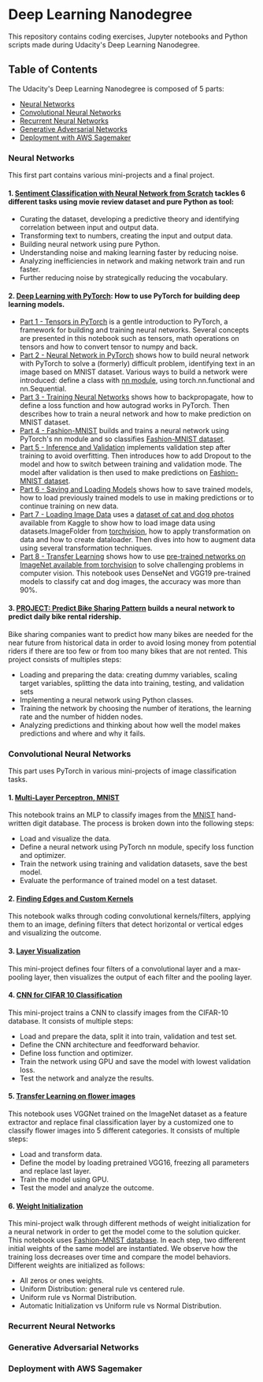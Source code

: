 # Deep Learning Nanodegree
This repository contains coding exercises, Jupyter notebooks and Python scripts made during Udacity's Deep Learning Nanodegree.

## Table of Contents
The Udacity's Deep Learning Nanodegree is composed of 5 parts:
* [Neural Networks](https://github.com/ngthianhphuong/deep-learning-nanodegree/tree/master#neural-networks)
* [Convolutional Neural Networks](https://github.com/ngthianhphuong/deep-learning-nanodegree/tree/master#convolutional-neural-networks)
* [Recurrent Neural Networks](https://github.com/ngthianhphuong/deep-learning-nanodegree/tree/master#recurrent-neural-networks)
* [Generative Adversarial Networks](https://github.com/ngthianhphuong/deep-learning-nanodegree/tree/master#generative-adversarial-networks)
* [Deployment with AWS Sagemaker](https://github.com/ngthianhphuong/deep-learning-nanodegree/tree/master#deployment-with-aws-sagemaker)



### Neural Networks
This first part contains various mini-projects and a final project.

#### 1. [Sentiment Classification with Neural Network from Scratch](https://github.com/ngthianhphuong/deep-learning-nanodegree/blob/master/neural-networks/sentiment-analysis) tackles 6 different tasks using movie review dataset and pure Python as tool:
- Curating the dataset, developing a predictive theory and identifying correlation between input and output data.
- Transforming text to numbers, creating the input and output data.
- Building neural network using pure Python.
- Understanding noise and making learning faster by reducing noise.
- Analyzing inefficiencies in network and making network train and run faster.
- Further reducing noise by strategically reducing the vocabulary.

#### 2. [Deep Learning with PyTorch](https://github.com/ngthianhphuong/deep-learning-nanodegree/tree/master/neural-networks/intro-to-pytorch): How to use PyTorch for building deep learning models.
* [Part 1 - Tensors in PyTorch](https://github.com/ngthianhphuong/deep-learning-nanodegree/blob/master/neural-networks/intro-to-pytorch/Part%201%20-%20Tensors%20in%20PyTorch%20(Exercises).ipynb) is a gentle introduction to PyTorch, a framework for building and training neural networks. Several concepts are presented in this notebook such as tensors, math operations on tensors and how to convert tensor to numpy and back.
* [Part 2 - Neural Network in PyTorch](https://github.com/ngthianhphuong/deep-learning-nanodegree/blob/master/neural-networks/intro-to-pytorch/Part%202%20-%20Neural%20Networks%20in%20PyTorch%20(Exercises).ipynb) shows how to build neural network with PyTorch to solve a (formerly) difficult problem, identifying text in an image based on MNIST dataset. Various ways to build a network were introduced: define a class with [nn module](https://pytorch.org/docs/master/nn.html), using torch.nn.functional and nn.Sequential. 
* [Part 3 - Training Neural Networks](https://github.com/ngthianhphuong/deep-learning-nanodegree/blob/master/neural-networks/intro-to-pytorch/Part%203%20-%20Training%20Neural%20Networks%20(Exercises).ipynb) shows how to backpropagate, how to define a loss function and how autograd works in PyTorch. Then describes how to train a neural network and how to make prediction on MNIST dataset.
* [Part 4 - Fashion-MNIST](https://github.com/ngthianhphuong/deep-learning-nanodegree/blob/master/neural-networks/intro-to-pytorch/Part%204%20-%20Fashion-MNIST%20(Exercises).ipynb) builds and trains a neural network using PyTorch's nn module and so classifies [Fashion-MNIST dataset](https://github.com/zalandoresearch/fashion-mnist).
* [Part 5 - Inference and Validation](https://github.com/ngthianhphuong/deep-learning-nanodegree/blob/master/neural-networks/intro-to-pytorch/Part%205%20-%20Inference%20and%20Validation%20(Exercises).ipynb) implements validation step after training to avoid overfitting. Then introduces how to add Dropout to the model and how to switch between training and validation mode. The model after validation is then used to make predictions on [Fashion-MNIST dataset](https://github.com/zalandoresearch/fashion-mnist).
* [Part 6 - Saving and Loading Models](https://github.com/ngthianhphuong/deep-learning-nanodegree/blob/master/neural-networks/intro-to-pytorch/Part%206%20-%20Saving%20and%20Loading%20Models.ipynb) shows how to save trained models, how to load previously trained models to use in making predictions or to continue training on new data.
* [Part 7 - Loading Image Data](https://github.com/ngthianhphuong/deep-learning-nanodegree/blob/master/neural-networks/intro-to-pytorch/Part%207%20-%20Loading%20Image%20Data%20(Exercises).ipynb) uses a [dataset of cat and dog photos](https://www.kaggle.com/c/dogs-vs-cats) available from Kaggle to show how to load image data using datasets.ImageFolder from [torchvision](https://pytorch.org/docs/master/torchvision/datasets.html#imagefolder), how to apply transformation on data and how to create dataloader. Then dives into how to augment data using several transformation techniques.
* [Part 8 - Transfer Learning](https://github.com/ngthianhphuong/deep-learning-nanodegree/blob/master/neural-networks/intro-to-pytorch/Part%208%20-%20Transfer%20Learning%20(Exercises).ipynb) shows how to use [pre-trained networks on ImageNet available from torchvision](https://pytorch.org/docs/0.3.0/torchvision/models.html) to solve challenging problems in computer vision. This notebook uses DenseNet and VGG19 pre-trained models to classify cat and dog images, the accuracy was more than 90%.

#### 3. [PROJECT: Predict Bike Sharing Pattern](https://github.com/ngthianhphuong/deep-learning-nanodegree/tree/master/neural-networks/predict-bike-sharing-pattern) builds a neural network to predict daily bike rental ridership.
Bike sharing companies want to predict how many bikes are needed for the near future from historical data in order to avoid losing money from potential riders if there are too few or from too many bikes that are not rented.
This project consists of multiples steps:
* Loading and preparing the data: creating dummy variables, scaling target variables, splitting the data into training, testing, and validation sets
* Implementing a neural network using Python classes.
* Training the network by choosing the number of iterations, the learning rate and the number of hidden nodes.
* Analyzing predictions and thinking about how well the model makes predictions and where and why it fails.

### Convolutional Neural Networks
This part uses PyTorch in various mini-projects of image classification tasks.
#### 1. [Multi-Layer Perceptron, MNIST](https://github.com/ngthianhphuong/deep-learning-nanodegree/tree/master/convolutional-neural-networks/mnist-mlp-exercise)
This notebook trains an MLP to classify images from the [MNIST](http://yann.lecun.com/exdb/mnist/) hand-written digit database. The process is broken down into the following steps:
- Load and visualize the data.
- Define a neural network using PyTorch nn module, specify loss function and optimizer.
- Train the network using training and validation datasets, save the best model.
- Evaluate the performance of trained model on a test dataset.

#### 2. [Finding Edges and Custom Kernels](https://github.com/ngthianhphuong/deep-learning-nanodegree/tree/master/convolutional-neural-networks/finding-edges)
This notebook walks through coding convolutional kernels/filters, applying them to an image, defining filters that detect horizontal or vertical edges and visualizing the outcome.

#### 3. [Layer Visualization](https://github.com/ngthianhphuong/deep-learning-nanodegree/tree/master/convolutional-neural-networks/layer-visualization)
This mini-project defines four filters of a convolutional layer and a max-pooling layer, then visualizes the output of each filter and the pooling layer.

#### 4. [CNN for CIFAR 10 Classification](https://github.com/ngthianhphuong/deep-learning-nanodegree/tree/master/convolutional-neural-networks/cifar-10-classification)
This mini-project trains a CNN to classify images from the CIFAR-10 database. It consists of multiple steps:
- Load and prepare the data, split it into train, validation and test set.
- Define the CNN architecture and feedforward behavior.
- Define loss function and optimizer.
- Train the network using GPU and save the model with lowest validation loss.
- Test the network and analyze the results.

#### 5. [Transfer Learning on flower images](https://github.com/ngthianhphuong/deep-learning-nanodegree/tree/master/convolutional-neural-networks/transfer-learning)
This notebook uses VGGNet trained on the ImageNet dataset as a feature extractor and replace final classification layer by a customized one to classify flower images into 5 different categories. It consists of multiple steps:
- Load and transform data.
- Define the model by loading pretrained VGG16, freezing all parameters and replace last layer.
- Train the model using GPU.
- Test the model and analyze the outcome.

#### 6. [Weight Initialization](https://github.com/ngthianhphuong/deep-learning-nanodegree/tree/master/convolutional-neural-networks/weight-initialization)
This mini-project walk through different methods of weight initialization for a neural network in order to get the model come to the solution quicker. This notebook uses [Fashion-MNIST database](https://github.com/zalandoresearch/fashion-mnist). In each step, two different initial weights of the same model are instantiated. We observe how the training loss decreases over time and compare the model behaviors. Different weights are initialized as follows:
- All zeros or ones weights.
- Uniform Distribution: general rule vs centered rule.
- Uniform rule vs Normal Distribution.
- Automatic Initialization vs Uniform rule vs Normal Distribution.









### Recurrent Neural Networks
### Generative Adversarial Networks
### Deployment with AWS Sagemaker

